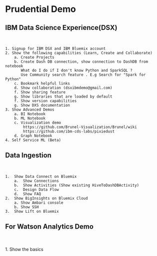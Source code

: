 # Prudential Demo


## IBM Data Science Experience(DSX) ##
</br>

    1. Signup for IBM DSX and IBM Bluemix account
    2. Show the following capabilities (Learn, Create and Collaborate)
        a. Create Projects    
        b. Create Dash DB connection, show connection to DashDB from notebook
           What do I do if I don't know Python and SparkSQL ? 
           Use Community search feature . E.g Search for "Spark for Python"
        c. Bookmark helpful links
        d. Show collaboration (dsxibmdemo@gmail.com)
        f. Show sharing feature
        g. Show libraries that are loaded by default
        f. Show version capabilities
        g. Show DXS documentation        
    3. Show Advanced Demos   
        a. BI Notebook
        b. ML Notebook
        c. Visualization demo
            https://github.com/Brunel-Visualization/Brunel/wiki
            https://github.com/ibm-cds-labs/pixiedust          
        d. Graph Notebook
    4. Self Service ML (Beta)        

## Data Ingestion ##

</br>

    1.  Show Data Connect on Bluemix
        a.  Show Connections
        b.  Show Activities (Show existing HiveToDashDBActivity)
        c.  Design Data Flow
        d.  Show FAQ
    2.  Show BigInsights on Bluemix Cloud
        a. Show Ambari console
        b. Show SSH        
    3.  Show Lift on Bluemix

## For Watson Analytics Demo ##
<br></br>
    1.  Show the basics
    


